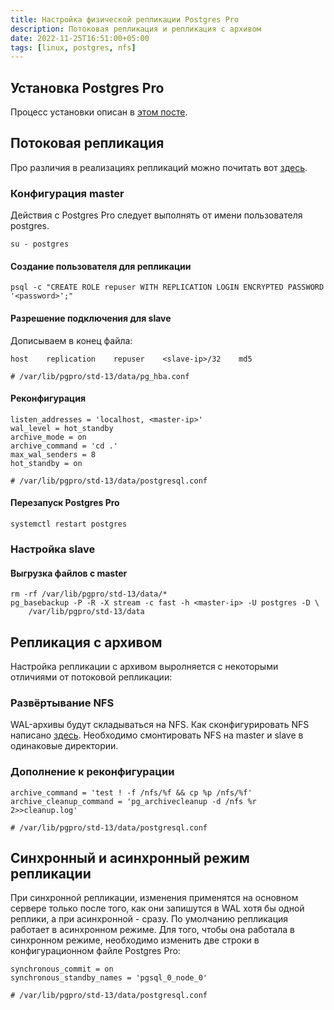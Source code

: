 ```yaml
---
title: Настройка физической репликации Postgres Pro
description: Потоковая репликация и репликация с архивом
date: 2022-11-25T16:51:00+05:00
tags: [linux, postgres, nfs]
---
```

## Установка Postgres Pro
Процесс установки описан в [этом посте](//fruw.org/posts/postgres-pro-astra-se).

## Потоковая репликация
Про различия в реализациях репликаций можно почитать вот [здесь](//edu.postgrespro.ru/dba3/dba3_04_replica_physical.pdf).

### Конфигурация master
Действия с Postgres Pro следует выполнять от имени пользователя postgres.
```
su - postgres
```

#### Создание пользователя для репликации
```
psql -c "CREATE ROLE repuser WITH REPLICATION LOGIN ENCRYPTED PASSWORD '<password>';"
```

#### Разрешение подключения для slave
Дописываем в конец файла:
```
host    replication    repuser    <slave-ip>/32    md5

# /var/lib/pgpro/std-13/data/pg_hba.conf
```

#### Реконфигурация 
```
listen_addresses = 'localhost, <master-ip>'
wal_level = hot_standby
archive_mode = on
archive_command = 'cd .'
max_wal_senders = 8
hot_standby = on

# /var/lib/pgpro/std-13/data/postgresql.conf
```

#### Перезапуск Postgres Pro
```
systemctl restart postgres
```

### Настройка slave

#### Выгрузка файлов с master
```
rm -rf /var/lib/pgpro/std-13/data/*
pg_basebackup -P -R -X stream -c fast -h <master-ip> -U postgres -D \
	/var/lib/pgpro/std-13/data
```

## Репликация с архивом
Настройка репликации с архивом выролняется с некоторыми отличиями от потоковой репликации:

### Развёртывание NFS
WAL-архивы будут складываться на NFS. Как сконфигурировать NFS написано [здесь](//fruw.org/posts/linux-nfs).
Необходимо смонтировать NFS на master и slave в одинаковые директории.

### Дополнение к реконфигурации 
```
archive_command = 'test ! -f /nfs/%f && cp %p /nfs/%f'
archive_cleanup_command = 'pg_archivecleanup -d /nfs %r 2>>cleanup.log'

# /var/lib/pgpro/std-13/data/postgresql.conf
```

## Синхронный и асинхронный режим репликации
При синхронной репликации, изменения применятся на основном сервере только после того, как они запишутся в WAL хотя бы одной реплики, а при асинхронной - сразу. 
По умолчанию репликация работает в асинхронном режиме. 
Для того, чтобы она работала в синхронном режиме, необходимо изменить две строки в конфигурационном файле Postgres Pro:
```
synchronous_commit = on
synchronous_standby_names = 'pgsql_0_node_0'

# /var/lib/pgpro/std-13/data/postgresql.conf
```
